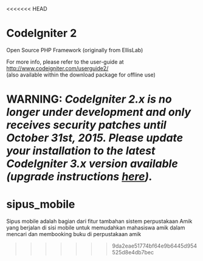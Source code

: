 <<<<<<< HEAD
# CodeIgniter 2
Open Source PHP Framework (originally from EllisLab)

For more info, please refer to the user-guide at http://www.codeigniter.com/userguide2/  
(also available within the download package for offline use)

**WARNING:** *CodeIgniter 2.x is no longer under development and only receives security patches until October 31st, 2015.
Please update your installation to the latest CodeIgniter 3.x version available
(upgrade instructions [here](http://www.codeigniter.com/userguide3/installation/upgrade_300.html)).*
=======
# sipus_mobile
Sipus mobile adalah bagian dari fitur tambahan sistem perpustakaan Amik yang berjalan di sisi mobile untuk memudahkan mahasiswa amik dalam mencari dan membooking buku di perpustakaan amik
>>>>>>> 9da2eae51774bf64e9b6445d954525d8e4db7bec
